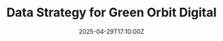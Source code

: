 ---
title: Data Strategy for Green Orbit Digital
linkTitle: Data Strategy for Green Orbit Digital
date: '2025-04-29T17:10:00Z'
weight: 1
description: Green Orbit Digital's data strategy focuses on using data to promote
  sustainability in the space industry, emphasizing integrity, impact, innovation,
  accessibility, transparency, and collaboration. Key objectives include leveraging
  data for sustainable marketing, enhancing analytics capabilities, and implementing
  robust data governance, while prioritizing climate action, gender sensitivity, and
  ethical data use.
draft: false
ref: data-strategy-for-green-orbit-digital
---